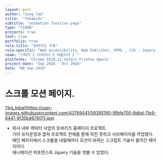 ```yaml
---
layout: post
author: "Song lee"
title:  "Tobakids"
subtitle: "animation function page"
type: "CIDOW"
projects: true
text: true
portfolio: true
role-title: "토바키즈 구축"
role-specific: "Web accessibility, Web Publisher, HTML , CSS , Jquery , Javascript , Responsive"
team: "기획자 1 디자이너 2 퍼블리셔 2 "
platforms: "Chrome IE10,11 Safari Firefox Opera"
project-date: "Sep 2018 - Oct 2018"
date: "08 Sep 2018"
---
```


# 스크롤 모션 페이지.

<a class="img_company" href="http://tobacomics.com/main.html" title="토바키즈 바로가기">
![bg_toba](https://user-images.githubusercontent.com/43769441/59395190-9fbfe700-8dbd-11e9-8441-9f35b4674011.jpg)
</a>

- 회사 내부 캐릭터 사업의 토바키즈 홈페이지 프로젝트.<br>
기아 유지운영과 겹쳐 프로젝트 전체를 함께 하진 못하고 서브페이지를 작업했다.<br/>
메인 페이지에서 스크롤을 내릴때마다 모션이 바뀌는 스크립트 기술이 들어간 페이지이다.<br/>
애니메이션 퍼포먼스와 Jquery 기술을 엿볼 수 있었다.<br>
